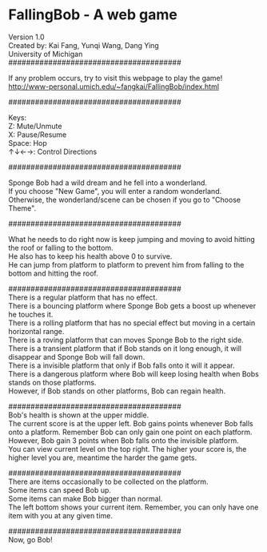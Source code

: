 # FallingBob - A web game     
Version 1.0     
Created by: Kai Fang, Yunqi Wang, Dang Ying     
University of Michigan     
#######################################     

If any problem occurs, try to visit this webpage to play the game!     
http://www-personal.umich.edu/~fangkai/FallingBob/index.html    

####################################### 

Keys:     
Z: Mute/Unmute     
X: Pause/Resume     
Space: Hop     
↑↓←→: Control Directions     

#######################################     

Sponge Bob had a wild dream and he fell into a wonderland.     
If you choose "New Game", you will enter a random wonderland.     
Otherwise, the wonderland/scene can be chosen if you go to "Choose Theme".     

#######################################     

What he needs to do right now is keep jumping and moving to avoid hitting the roof or falling to the bottom.     
He also has to keep his health above 0 to survive.     
He can jump from platform to platform to prevent him from falling to the bottom and hitting the roof.     

#######################################     
There is a regular platform that has no effect.     
There is a bouncing platform where Sponge Bob gets a boost up whenever he touches it.     
There is a rolling platform that has no special effect but moving in a certain horizontal range.     
There is a roving platform that can moves Sponge Bob to the right side.     
There is a transient platform that if Bob stands on it long enough, it will disappear and Sponge Bob will fall down.     
There is a invisible platform that only if Bob falls onto it will it appear.     
There is a dangerous platform where Bob will keep losing health when Bobs stands on those platforms.     
However, if Bob stands on other platforms, Bob can regain health.     
			
#######################################	     	
Bob's health is shown at the upper middle.     
The current score is at the upper left. Bob gains points whenever Bob falls onto a platform. Remember Bob can only gain one point on each platform.     
However, Bob gain 3 points when Bob falls onto the invisible platform.     
You can view current level on the top right. The higher your score is, the higher level you are, meantime the harder the game gets.     

#######################################		     		
There are items occasionally to be collected on the platform.     
Some items can speed Bob up.     
Some items can make Bob bigger than normal.     
The left bottom shows your current item. Remember, you can only have one item with you at any given time.     

#######################################     
Now, go Bob!	     
